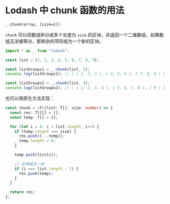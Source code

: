 # Lodash 中 chunk 函数的用法

```txt
_.chunk(array, [size=1])
```

`chunk` 可以将数组拆分成多个长度为 `size` 的区块，并返回一个二维数组，如果数组无法被等分，那剩余的项将成为一个新的区块。

```ts
import * as _ from "lodash";

const list = [1, 2, 3, 4, 5, 6, 7, 8, 9];

const listGroups1 = _.chunk(list, 3);
console.log(listGroups1); // [ [ 1, 2, 3 ], [ 4, 5, 6 ], [ 7, 8, 9 ] ]

const listGroups2 = _.chunk(list, 4);
console.log(listGroups2); // [ [ 1, 2, 3, 4 ], [ 5, 6, 7, 8 ], [ 9 ] ]
```

也可以用原生方法实现：

```ts
const chunk = <T>(list: T[], size: number) => {
  const res: T[][] = [];
  const temp: T[] = [];

  for (let i = 0; i < list.length; i++) {
    if (temp.length === size) {
      res.push([...temp]);
      temp.length = 0;
    }

    temp.push(list[i]);

    // 处理最后一组
    if (i === list.length - 1) {
      res.push(temp);
    }
  }

  return res;
};
```
